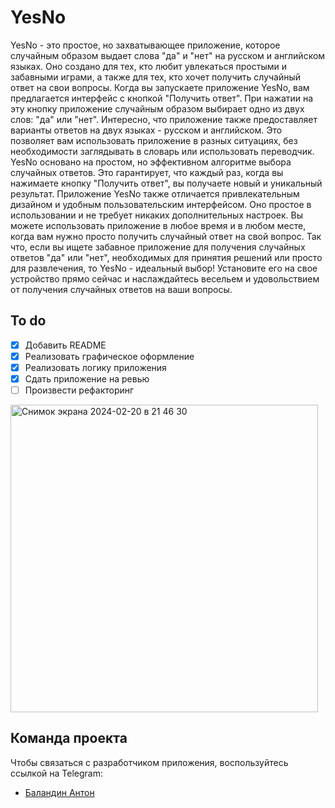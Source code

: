 # YesNo
YesNo - это простое, но захватывающее приложение, которое случайным образом выдает слова "да" и "нет" на русском и английском языках. Оно создано для тех, кто любит увлекаться простыми и забавными играми, а также для тех, кто хочет получить случайный ответ на свои вопросы.
Когда вы запускаете приложение YesNo, вам предлагается интерфейс с кнопкой "Получить ответ". При нажатии на эту кнопку приложение случайным образом выбирает одно из двух слов: "да" или "нет". Интересно, что приложение также предоставляет варианты ответов на двух языках - русском и английском. Это позволяет вам использовать приложение в разных ситуациях, без необходимости заглядывать в словарь или использовать переводчик.
YesNo основано на простом, но эффективном алгоритме выбора случайных ответов. Это гарантирует, что каждый раз, когда вы нажимаете кнопку "Получить ответ", вы получаете новый и уникальный результат.
Приложение YesNo также отличается привлекательным дизайном и удобным пользовательским интерфейсом. Оно простое в использовании и не требует никаких дополнительных настроек. Вы можете использовать приложение в любое время и в любом месте, когда вам нужно просто получить случайный ответ на свой вопрос.
Так что, если вы ищете забавное приложение для получения случайных ответов "да" или "нет", необходимых для принятия решений или просто для развлечения, то YesNo - идеальный выбор! Установите его на свое устройство прямо сейчас и наслаждайтесь весельем и удовольствием от получения случайных ответов на ваши вопросы.
## To do
- [x] Добавить README
- [x] Реализовать графическое оформление
- [x] Реализовать логику приложения
- [x] Сдать приложение на ревью
- [ ] Произвести рефакторинг

<img width="492" alt="Снимок экрана 2024-02-20 в 21 46 30" src="https://github.com/balandzin/YesNoApp/assets/113136992/d0ebd510-aa06-4a0b-9807-37c8ffb781f1">

## Команда проекта
Чтобы связаться с разработчиком приложения, воспользуйтесь ссылкой на Telegram:

- [Баландин Антон](https://t.me/+375336886070)
